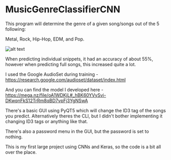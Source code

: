 # MusicGenreClassifierCNN

This program will determine the genre of a given song/songs out of the 5 following:

Metal, Rock, Hip-Hop, EDM, and Pop.

![alt text](https://i.imgur.com/TNI9VmU.png)

When predicting individual snippets, it had an accuracy of about 55%, however when predicting full songs, this increased quite a lot.

I used the Google AudioSet during training - https://research.google.com/audioset/dataset/index.html

And you can find the model I developed here - https://mega.nz/file/oA1WDKjL#_hBK60YVySvi-DKwqnFkS12TrRm8qBD7vpFj3YgNSwA

There's a basic GUI using PyQT5 which will change the ID3 tag of the songs you predict. Alternatively theres the CLI, but I didn't bother implementing it changing ID3 tags or anything like that.

There's also a password menu in the GUI, but the password is set to nothing.

This is my first large project using CNNs and Keras, so the code is a bit all over the place.

